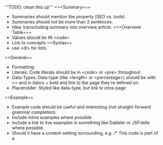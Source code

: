 '''TODO: clean this up'''
===Summary===
* Summaries should mention the property (SEO vs. tools)
* Summaries should not be more than 3 sentences.
* Idea: transcluding summary into overview article.
===Overview Table===
* Values should be IN &lt;code&gt;
* Link to concepts
==Syntax==
* use &lt;dl&gt; for lists.

==General==
* Formatting:
* Literals: Code literals should be in &lt;code&gt; or &lt;pre&gt; throughout		
* Data-Types: Data-type (like &lt;length&gt; or &lt;percentage&gt;) should be with &lt;&gt; and in italics + bold and link to the page they're defined on.
* Placeholder: Styled like data-type, but link to intra-page


==Example==
* Example code should be useful and interesting (not straight-forward grammar completion)
* Include inline examples where possible
* Include a link to live examples in something like Dabbler or JSFiddle where possible.
* Should it have a context-setting surrounding, e.g. /* This code is part of a <style> block or a stylesheet */
* Code should stand alone as much as possible.
* All code should be elsewhere and included into the page. (When that functionality exists)

==Notes==
* Not specific to syntax or value, not directly related to usage, but still germane to the member. Remove this section ideally. In the long term, we should split them into other areas.

==Interactions==
* Create this section.

==Compatibility Section==
* Compatibility notes is a table:
  * Browser | Versions | Note
  * Make sure they're grouped.
  * Alphabetical order